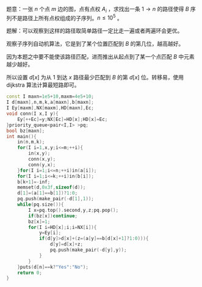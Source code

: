 题意：一张 $n$ 个点 $m$ 边的图，点有点权 $A_i$ ，求找出一条 $1\to n$ 的路径使得 $B$ 序列不是路径上所有点权组成的子序列。$n\le 10^5$ 。

题解：可以观察到这样的路径取简单路径一定比走一遍或者两遍环会更优。

观察子序列自动机算法，它是到了某个位置匹配到 $B$ 的第几位，越高越好。

因为本题之中要不能使该路径匹配，进而推出从起点到了某一个点匹配 $B$ 中元素越少越好。

所以设置 $d[x]$ 为从 $1$ 到达 $x$ 路径最少匹配到 $B$ 的第 $d[x]$ 位。转移易，使用 dijkstra 算法计算最短路即可。

```cpp
const I maxn=1e5+10,maxm=4e5+10;
I d[maxn],n,m,k,a[maxn],b[maxn];
I Ey[maxm],NX[maxm],HD[maxn],Ec;
void conn(I x,I y){
	Ey[++Ec]=y;NX[Ec]=HD[x];HD[x]=Ec;
}priority_queue<pair<I,I> >pq;
bool bz[maxn];
int main(){
	in(n,m,k);
	for(I i=1,x,y;i<=m;++i){
		in(x,y);
		conn(x,y);
		conn(y,x);
	}for(I i=1;i<=n;++i)in(a[i]);
	for(I i=1;i<=k;++i)in(b[i]);
	b[k+1]=-inf;
	memset(d,0x3f,sizeof(d));
	d[1]=(a[1]==b[1])?1:0;
	pq.push(make_pair(-d[1],1));
	while(pq.size()){
		I x=pq.top().second,y,z;pq.pop();
		if(bz[x])continue;
		bz[x]=1;
		for(I i=HD[x];i;i=NX[i]){
			y=Ey[i];
			if(d[y]>d[x]+(z=(a[y]==b[d[x]+1]?1:0))){
				d[y]=d[x]+z;
				pq.push(make_pair(-d[y],y));
			}
		}
	}puts(d[n]==k?"Yes":"No");
	return 0;
}

```